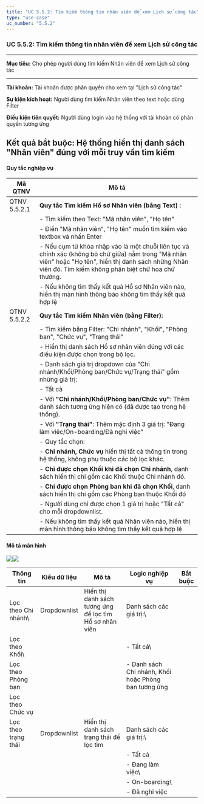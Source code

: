 ```yaml
---
title: "UC 5.5.2: Tìm kiếm thông tin nhân viên để xem Lịch sử công tác"
type: "use-case"
uc_number: "5.5.2"
---
```


### UC 5.5.2: Tìm kiếm thông tin nhân viên để xem Lịch sử công tác

  ----------------------------------------------------------------------------------------------------
  **Mục tiêu:**               Cho phép người dùng tìm kiếm Nhân viên để xem Lịch sử công tác
  --------------------------- ------------------------------------------------------------------------
  **Tài khoản:**              Tài khoản được phân quyền cho xem tại "Lịch sử công tác"

  **Sự kiện kích hoạt:**      Người dùng tìm kiếm Nhân viên theo text hoặc dùng Filter

  **Điều kiện tiên quyết:**   Người dùng login vào hệ thống với tài khoản có phân quyền tương ứng

  **Kết quả bắt buộc:**       Hệ thống hiển thị danh sách "Nhân viên" đúng với mỗi truy vấn tìm kiếm
  ----------------------------------------------------------------------------------------------------

#### Quy tắc nghiệp vụ

| **Mã QTNV** | **Mô tả** |
| --- | --- |
| QTNV 5.5.2.1 | **Quy tắc Tìm kiếm Hồ sơ Nhân viên (bằng Text) :** |
|  | - Tìm kiếm theo Text: "Mã nhân viên", "Họ tên" |
|  | - Điền "Mã nhân viên", "Họ tên" muốn tìm kiếm vào textbox và nhấn Enter |
|  | - Nếu cụm từ khóa nhập vào là một chuỗi liên tục và chính xác (không bỏ chữ giữa) nằm trong "Mã nhân viên" hoặc "Họ tên", hiển thị danh sách những Nhân viên đó. Tìm kiếm không phân biệt chữ hoa chữ thường. |
|  | - Nếu không tìm thấy kết quả Hồ sơ Nhân viên nào, hiển thị màn hình thông báo không tìm thấy kết quả hợp lệ |
| QTNV 5.5.2.2 | **Quy tắc Tìm kiếm Nhân viên (bằng Filter):** |
|  | - Tìm kiếm bằng Filter: "Chi nhánh", "Khối", "Phòng ban", "Chức vụ", "Trạng thái" |
|  | - Hiển thị danh sách Hồ sơ nhân viên đúng với các điều kiện được chọn trong bộ lọc. |
|  | - Danh sách giá trị dropdown của "Chi nhánh/Khối/Phòng ban/Chức vụ/Trạng thái" gồm những giá trị: |
|  | - Tất cả |
|  | - Với **"Chi nhánh/Khối/Phòng ban/Chức vụ"**: Thêm danh sách tương ứng hiện có (đã được tạo trong hệ thống). |
|  | - Với **"Trạng thái"**: Thêm mặc định 3 giá trị: "Đang làm việc/On-boarding/Đã nghỉ việc" |
|  | - Quy tắc chọn: |
|  | - **Chi nhánh, Chức vụ** hiển thị tất cả thông tin trong hệ thống, không phụ thuộc các bộ lọc khác. |
|  | - **Chỉ được chọn Khối khi đã chọn Chi nhánh**, danh sách hiển thị chỉ gồm các Khối thuộc Chi nhánh đó. |
|  | - **Chỉ được chọn Phòng ban khi đã chọn Khối**, danh sách hiển thị chỉ gồm các Phòng ban thuộc Khối đó |
|  | - Người dùng chỉ được chọn 1 giá trị hoặc \"Tất cả\" cho mỗi dropdownlist. |
|  | - Nếu không tìm thấy kết quả Nhân viên nào, hiển thị màn hình thông báo không tìm thấy kết quả hợp lệ |

#### Mô tả màn hình

![](media/image71.png)![](media/image60.png)

| **Thông tin** | **Kiểu dữ liệu** | **Mô tả** | **Logic nghiệp vụ** | **Bắt buộc** |
| --- | --- | --- | --- | --- |
| Lọc theo Chi nhánh\ | Dropdownlist | Hiển thị danh sách tương ứng để lọc tìm Hồ sơ nhân viên | Danh sách các giá trị:\ |  |
| Lọc theo Khối\ |  |  | - Tất cả\ |  |
| Lọc theo Phòng ban |  |  | - Danh sách Chi nhánh, Khối hoặc Phòng ban tương ứng |  |
| Lọc theo Chức vụ |  |  |  |  |
| Lọc theo trạng thái | Dropdownlist | Hiển thị danh sách trạng thái để lọc tìm | Danh sách các giá trị:\ |  |
|  |  |  | - Tất cả |  |
|  |  |  | \- Đang làm việc\ |  |
|  |  |  | - On-boarding\ |  |
|  |  |  | - Đã nghỉ việc |  |
